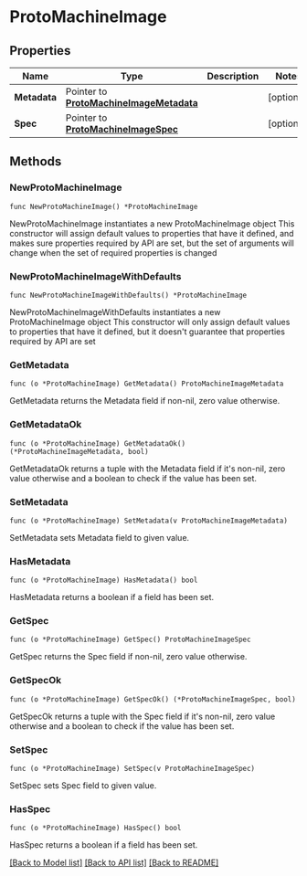 # ProtoMachineImage

## Properties

Name | Type | Description | Notes
------------ | ------------- | ------------- | -------------
**Metadata** | Pointer to [**ProtoMachineImageMetadata**](ProtoMachineImageMetadata.md) |  | [optional] 
**Spec** | Pointer to [**ProtoMachineImageSpec**](ProtoMachineImageSpec.md) |  | [optional] 

## Methods

### NewProtoMachineImage

`func NewProtoMachineImage() *ProtoMachineImage`

NewProtoMachineImage instantiates a new ProtoMachineImage object
This constructor will assign default values to properties that have it defined,
and makes sure properties required by API are set, but the set of arguments
will change when the set of required properties is changed

### NewProtoMachineImageWithDefaults

`func NewProtoMachineImageWithDefaults() *ProtoMachineImage`

NewProtoMachineImageWithDefaults instantiates a new ProtoMachineImage object
This constructor will only assign default values to properties that have it defined,
but it doesn't guarantee that properties required by API are set

### GetMetadata

`func (o *ProtoMachineImage) GetMetadata() ProtoMachineImageMetadata`

GetMetadata returns the Metadata field if non-nil, zero value otherwise.

### GetMetadataOk

`func (o *ProtoMachineImage) GetMetadataOk() (*ProtoMachineImageMetadata, bool)`

GetMetadataOk returns a tuple with the Metadata field if it's non-nil, zero value otherwise
and a boolean to check if the value has been set.

### SetMetadata

`func (o *ProtoMachineImage) SetMetadata(v ProtoMachineImageMetadata)`

SetMetadata sets Metadata field to given value.

### HasMetadata

`func (o *ProtoMachineImage) HasMetadata() bool`

HasMetadata returns a boolean if a field has been set.

### GetSpec

`func (o *ProtoMachineImage) GetSpec() ProtoMachineImageSpec`

GetSpec returns the Spec field if non-nil, zero value otherwise.

### GetSpecOk

`func (o *ProtoMachineImage) GetSpecOk() (*ProtoMachineImageSpec, bool)`

GetSpecOk returns a tuple with the Spec field if it's non-nil, zero value otherwise
and a boolean to check if the value has been set.

### SetSpec

`func (o *ProtoMachineImage) SetSpec(v ProtoMachineImageSpec)`

SetSpec sets Spec field to given value.

### HasSpec

`func (o *ProtoMachineImage) HasSpec() bool`

HasSpec returns a boolean if a field has been set.


[[Back to Model list]](../README.md#documentation-for-models) [[Back to API list]](../README.md#documentation-for-api-endpoints) [[Back to README]](../README.md)


